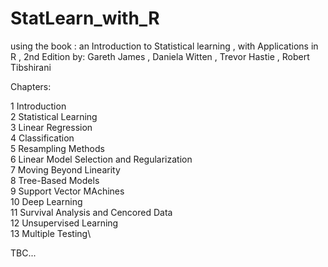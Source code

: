 # StatLearn_with_R
using the book : an Introduction to Statistical learning , with Applications in R , 2nd Edition
by: Gareth James , Daniela Witten , Trevor Hastie , Robert Tibshirani

Chapters:

1 Introduction\
2 Statistical Learning\
3 Linear Regression\
4 Classification\
5 Resampling Methods\
6 Linear Model Selection and Regularization\
7 Moving Beyond Linearity\
8 Tree-Based Models\
9 Support Vector MAchines\
10 Deep Learning\
11 Survival Analysis and Cencored Data\
12 Unsupervised Learning\
13 Multiple Testing\

TBC...
